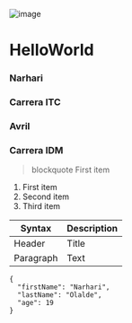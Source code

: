 ![image](https://user-images.githubusercontent.com/95245217/143927210-b90d9a36-d644-41a4-88bf-578ead370fdd.png)

# HelloWorld
### Narhari
### Carrera ITC
### Avril
### Carrera IDM


> blockquote
> First item

1. First item
2. Second item
3. Third item


| Syntax | Description |
| ----------- | ----------- |
| Header | Title |
| Paragraph | Text |


```
{
  "firstName": "Narhari",
  "lastName": "Olalde",
  "age": 19
}
```
